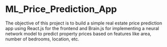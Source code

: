 # ML_Price_Prediction_App
The objective of this project is to build a simple real estate price prediction app using React.js for the frontend and Brain.js for implementing a neural network model to predict property prices based on features like area, number of bedrooms, location, etc.
